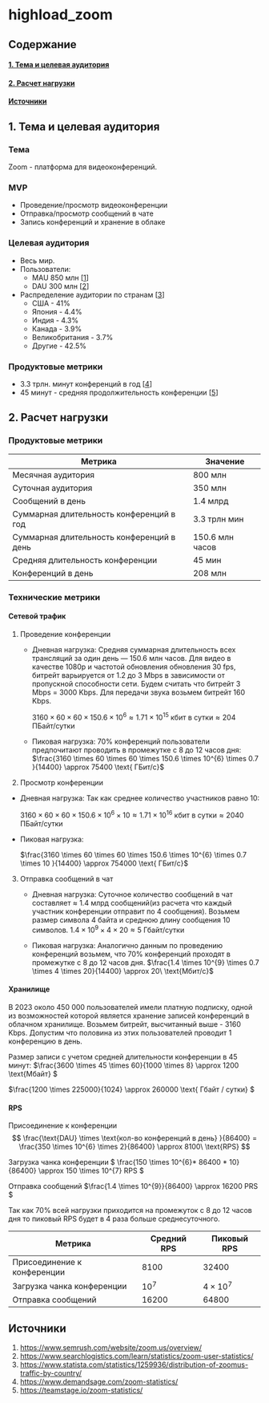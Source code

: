 # highload_zoom

## Содержание
  #### [1. Тема и целевая аудитория](#1-тема-и-целевая-аудитория)
  #### [2. Расчет нагрузки](#2-расчет-нагрузки)
  #### [Источники](#источники)

## 1. Тема и целевая аудитория



### Тема
Zoom - платформа для видеоконференций.

### MVP
- Проведение/просмотр видеоконференции
- Отправка/просмотр сообщений в чате 
- Запись конференций и хранение в облаке


### Целевая аудитория  
- Весь мир.
- Пользователи:
	-  MAU 850 млн \[[1]( https://www.semrush.com/website/zoom.us/overview/)]
	-  DAU 300 млн \[[2](https://www.searchlogistics.com/learn/statistics/zoom-user-statistics/)]
- Распределение аудитории по странам \[[3](https://www.statista.com/statistics/1259936/distribution-of-zoomus-traffic-by-country/)]
  - США - 41%
  - Япония - 4.4%
  - Индия - 4.3%
  - Канада - 3.9%
  - Великобритания - 3.7%
  - Другие - 42.5%

### Продуктовые метрики
- 3.3 трлн. минут конференций в год [[4](https://www.demandsage.com/zoom-statistics/)] 
- 45 минут  - средняя продолжительность конференции \[[5](https://teamstage.io/zoom-statistics/)]

## 2. Расчет нагрузки

### Продуктовые метрики

| Метрика                                      | Значение |
| -------------------------------------------- | -------- |
| Месячная аудитория                           | 800 млн  |
| Суточная аудитория                           | 350 млн  |
| Сообщений в день                             | 1.4 млрд   |
| Суммарная длительность конференций в год                            | 3.3 трлн мин   |
| Суммарная длительность конференций в день                            | 150.6 млн часов   |
| Средняя длительность конференции                             | 45 мин  |
| Конференций в день                             | 208 млн   |





### Технические метрики

#### Сетевой трафик
1. Проведение конференции

   - Дневная нагрузка:
     Средняя суммарная длительность всех трансляций за один день — 150.6 млн часов. Для видео в качестве 1080p и частотой обновления обновления 30 fps, битрейт варьируется от 1.2 до 3 Mbps в зависимости от пропускной способности сети. Будем считать что битрейт 3 Mbps = 3000 Kbps. Для передачи звука возьмем битрейт 160 Kbps.

     $3160 \times 60 \times 60 \times 150.6  \times 10^{6}     \approx 1.71 \times 10^{15} \ \text{кбит в сутки} \approx 204 \text{ ПБайт/сутки}$

   - Пиковая нагрузка:
     70% конференций пользователи предпочитают проводить в промежутке с 8 до 12 часов дня:
     $\frac{3160 \times 60 \times 60 \times 150.6  \times 10^{6} \times 0.7   }{14400}  \approx 75400 \text{ ГБит/с}$

2. Просмотр конференции

  - Дневная нагрузка:
     Так как среднее количество участников равно 10:

     $3160 \times 60 \times 60 \times 150.6  \times 10^{6} \times 10    \approx 1.71 \times 10^{16} \ \text{кбит в сутки} \approx 2040 \text{ ПБайт/сутки}$

  - Пиковая нагрузка:

    $\frac{3160 \times 60 \times 60 \times 150.6  \times 10^{6} \times 0.7  \times 10 }{14400} \approx 754000 \text{ ГБит/с}$


3. Отправка сообщений в чат

   - Дневная нагрузка:
     Суточное количество сообщений в чат составляет $\approx$ 1.4 млрд сообщений(из расчета что каждый участник конференции отправит по 4 сообщения).
     Возьмем размер символа 4 байта и среднюю длину сообщения 10 символов. 
     $1.4 \times 10^{9}\times 4 \times 20\approx 5\ \text{Гбайт/сутки}$

   - Пиковая нагрузка:
     Аналогично данным по проведению конференций возьмем, что 70% конференций проходят в промежутке с 8 до 12 часов дня.
     $\frac{1.4 \times 10^{9} \times 0.7 \times 4 \times 20}{14400} \approx 20\ \text{Мбит/с}$


#### Хранилище

В 2023 около 450 000 пользователей имели платную подписку, одной из возможностей которой является хранение записей конференций в облачном хранилище. Возьмем битрейт, высчитанный выше - 3160 Kbps. Допустим что половина из этих пользователей проводит 1 конференцию в день.

Размер записи с учетом средней длительности конференции в 45 минут:
$\frac{3600 \times 45 \times 60}{1000 \times 8} \approx 1200 \text{Мбайт} $

$\frac{1200 \times 225000}{1024} \approx 260000 \text{ Гбайт / сутки} $

#### RPS

Присоединение к конференции
$$
\frac{\text{DAU} \times \text{кол-во конференций в день} }{86400} = \frac{350 \times 10^{6} \times  2}{86400} \approx 8100\ \text{RPS}
$$

Загрузка чанка конференции
$ \frac{150 \times 10^{6}* 86400 * 10}{86400} \approx 150 \times 10^{7} RPS
$

Отправка сообщений
$\frac{1.4 \times 10^{9}}{86400} \approx 16200 PRS
$

Так как 70% всей нагрузки приходится на промежуток с 8 до 12 часов дня то пиковый RPS будет в 4 раза больше среднесуточного.

| Метрика                                      | Средний RPS | Пиковый RPS |
| -------------------------------------------- | --------  | -------- |
|Присоединение к конференции| 8100             | 32400|
|Загрузка чанка конференции | $10^{7}$         | $4\times10^{7}$|
|Отправка сообщений         | 16200            | 64800 |

  
## Источники
  1. https://www.semrush.com/website/zoom.us/overview/
  2. https://www.searchlogistics.com/learn/statistics/zoom-user-statistics/
  3. https://www.statista.com/statistics/1259936/distribution-of-zoomus-traffic-by-country/
  4. https://www.demandsage.com/zoom-statistics/
  5. https://teamstage.io/zoom-statistics/
   